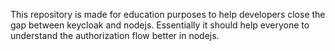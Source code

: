 This repository is made for education purposes to help developers close the gap between keycloak and nodejs. Essentially it should help everyone to understand the authorization flow better in nodejs.